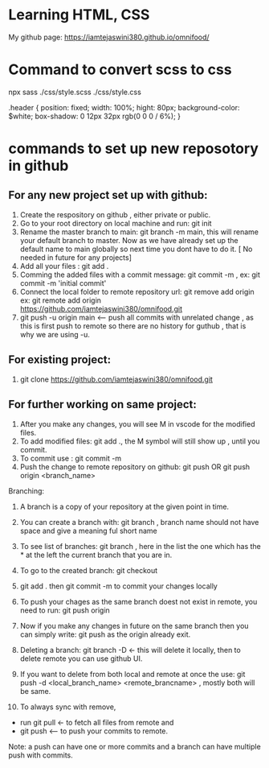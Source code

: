 # Learning HTML, CSS

My github page: https://iamtejaswini380.github.io/omnifood/

# Command to convert scss to css

npx sass ./css/style.scss ./css/style.css

.header {
position: fixed;
width: 100%;
hight: 80px;
background-color: $white;
box-shadow: 0 12px 32px rgb(0 0 0 / 6%);
}

# commands to set up new reposotory in github

## For any new project set up with github:

1. Create the respository on github , either private or public.
2. Go to your root directory on local machine and run: git init
3. Rename the master branch to main: git branch -m main, this will rename your default branch to master. Now as we have already set up the default name to main globally so next time you dont have to do it. [ No needed in future for any projects]
4. Add all your files : git add .
5. Comming the added files with a commit message: git commit -m <message> , ex: git commit -m 'initial commit'
6. Connect the local folder to remote repository url: git remove add origin <url of the git repo>
   ex: git remote add origin https://github.com/iamtejaswini380/omnifood.git
7. git push -u origin main <-- push all commits with unrelated change , as this is first push to remote so there are no history for guthub , that is why we are using -u.

## For existing project:

1. git clone https://github.com/iamtejaswini380/omnifood.git

## For further working on same project:

1. After you make any changes, you will see M in vscode for the modified files.
2. To add modified files: git add ., the M symbol will still show up , until you commit.
3. To commit use : git commit -m <message>
4. Push the change to remote repository on github: git push OR git push origin <branch_name>

Branching:

1. A branch is a copy of your repository at the given point in time.
2. You can create a branch with: git branch <branchname> , branch name should not have space and give a meaning ful short name
3. To see list of branches: git branch , here in the list the one which has the \* at the left the current branch that you are in.
4. To go to the created branch: git checkout <branchname>
5. git add . then git commit -m <message> to commit your changes locally
6. To push your chages as the same branch doest not exist in remote, you need to run: git push origin <branchname>
7. Now if you make any changes in future on the same branch then you can simply write: git push as the origin already exit.

8. Deleting a branch: git branch -D <branchname> <- this will delete it locally, then to delete remote you can use github UI.
9. If you want to delete from both local and remote at once the use: git push -d <local_branch_name> <remote_brancname> , mostly both will be same.
10. To always sync with remove,

- run git pull <- to fetch all files from remote and
- git push <-- to push your commits to remote.

Note: a push can have one or more commits and a branch can have multiple push with commits.
